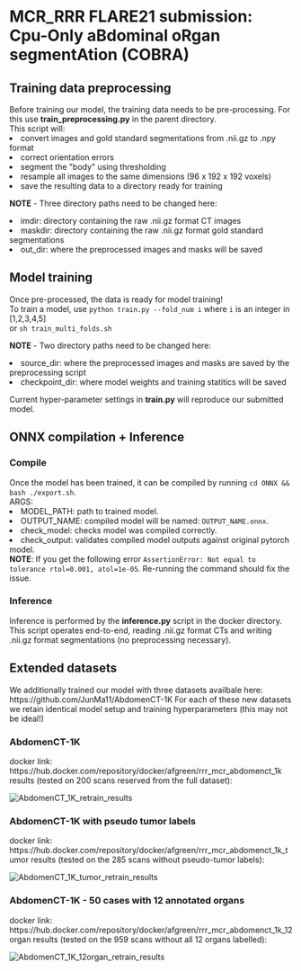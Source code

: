 <h1> MCR_RRR FLARE21 submission: Cpu-Only aBdominal oRgan segmentAtion (COBRA)</h1>
<h2> Training data preprocessing </h2>
Before training our model, the training data needs to be pre-processing. For this use <strong>train_preprocessing.py</strong> in the parent directory.<br>
This script will:<br>
<li> convert images and gold standard segmentations from .nii.gz to .npy format <br>
<li> correct orientation errors <br>
<li> segment the "body" using thresholding <br>
<li> resample all images to the same dimensions (96 x 192 x 192 voxels) <br>
<li> save the resulting data to a directory ready for training <br>

<strong>NOTE</strong> - Three directory paths need to be changed here:<br>
<li> imdir: directory containing the raw .nii.gz format CT images<br>
<li> maskdir: directory containing the raw .nii.gz format gold standard segmentations<br>
<li> out_dir: where the preprocessed images and masks will be saved<br>

<h2> Model training </h2>
Once pre-processed, the data is ready for model training!<br>
To train a model, use <code>python train.py --fold_num i</code> where <code>i</code> is an integer in [1,2,3,4,5]<br>
or <code>sh train_multi_folds.sh</code><br>
  
<strong>NOTE</strong> - Two directory paths need to be changed here:<br>
<li> source_dir: where the preprocessed images and masks are saved by the preprocessing script<br>
<li> checkpoint_dir: where model weights and training statitics will be saved<br>
  
Current hyper-parameter settings in <strong>train.py</strong> will reproduce our submitted model.<br>

<h2> ONNX compilation + Inference </h2>
<h3> Compile </h3>
Once the model has been trained, it can be compiled by running <code>cd ONNX && bash ./export.sh</code>. <br>
ARGS:<br>
<li> MODEL_PATH: path to trained model.<br>
<li> OUTPUT_NAME: compiled model will be named: <code>OUTPUT_NAME.onnx</code>.<br>
<li> check_model: checks model was compiled correctly. <br>
<li> check_output: validates compiled model outputs against original pytorch model. <br>
<strong>NOTE</strong>: If you get the following error <code>AssertionError: Not equal to tolerance rtol=0.001, atol=1e-05</code>. Re-running the command should fix the issue.
<br>
<h3> Inference </h3>  
Inference is performed by the <strong>inference.py</strong> script in the docker directory.<br>
This script operates end-to-end, reading .nii.gz format CTs and writing .nii.gz format segmentations (no preprocessing necessary).<br>

<h2> Extended datasets </h2>
We additionally trained our model with three datasets availbale here: https://github.com/JunMa11/AbdomenCT-1K
For each of these new datasets we retain identical model setup and training hyperparameters (this may not be ideal!)
<h3> AbdomenCT-1K </h3>
docker link: https://hub.docker.com/repository/docker/afgreen/rrr_mcr_abdomenct_1k
results (tested on 200 scans reserved from the full dataset):

  ![AbdomenCT_1K_retrain_results](https://user-images.githubusercontent.com/35701423/141323286-ab565e06-2f5f-45cc-bb9d-7aa63653ad0a.png)

<h3> AbdomenCT-1K with pseudo tumor labels </h3>
docker link: https://hub.docker.com/repository/docker/afgreen/rrr_mcr_abdomenct_1k_tumor
results (tested on the 285 scans without pseudo-tumor labels):

  ![AbdomenCT_1K_tumor_retrain_results](https://user-images.githubusercontent.com/35701423/141324093-4f3252af-794f-46f5-8525-25128d3b44ff.png)
  
<h3> AbdomenCT-1K - 50 cases with 12 annotated organs </h3>
docker link: https://hub.docker.com/repository/docker/afgreen/rrr_mcr_abdomenct_1k_12organ
results (tested on the 959 scans without all 12 organs labelled):
  
  ![AbdomenCT_1K_12organ_retrain_results](https://user-images.githubusercontent.com/35701423/141324114-74595111-caf2-4569-ac13-ae976eba7ea2.png)
